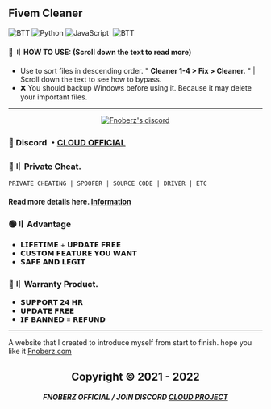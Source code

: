 ## Fivem Cleaner
![BTT](https://img.shields.io/badge/-Batch_FILE-black?style=for-the-badge&logo=css3&logoColor=2091EB)
![Python](https://img.shields.io/badge/-Python-black?style=for-the-badge&logo=python&logoColor=356E9E)
![JavaScript](https://img.shields.io/badge/-JavaScript-05122A?style=for-the-badge&logo=javascript)&nbsp;
![BTT](https://img.shields.io/badge/BYPASS-372248?style=for-the-badge&logo=mysql&logoColor=white)

 
#### 💭 〢 HOW TO USE: (Scroll down the text to read more)

- Use to sort files in descending order. " **Cleaner 1-4 > Fix > Cleaner.** " | Scroll down the text to see how to bypass.
- ❌ You should backup Windows before using it. Because it may delete your important files.
   
 
 



---

  <p align="center">
    <a href="https://discord.com/users/943374631644045363">
        <img title="Fnoberz server discord" alt="Fnoberz's discord" src="https://discord.c99.nl/widget/theme-4/943374631644045363.png"/>
    </a>
</p> 
 
### 💬 Discord ・[CLOUD OFFICIAL](https://discord.gg/MBTkVcJefp) 

### 🛒〢 Private Cheat.
`PRIVATE CHEATING | SPOOFER | SOURCE CODE | DRIVER | ETC`
#### Read more details here. [Information](https://github.com/Cloud-Official/Product) 

### 🟢〢 Advantage

- 𝗟𝗜𝗙𝗘𝗧𝗜𝗠𝗘 + 𝗨𝗣𝗗𝗔𝗧𝗘 𝗙𝗥𝗘𝗘
- 𝗖𝗨𝗦𝗧𝗢𝗠 𝗙𝗘𝗔𝗧𝗨𝗥𝗘 𝗬𝗢𝗨 𝗪𝗔𝗡𝗧 
- 𝗦𝗔𝗙𝗘 𝗔𝗡𝗗 𝗟𝗘𝗚𝗜𝗧


### 🔱〢 Warranty Product.

- 𝗦𝗨𝗣𝗣𝗢𝗥𝗧 𝟮𝟰 𝗛𝗥
- 𝗨𝗣𝗗𝗔𝗧𝗘 𝗙𝗥𝗘𝗘
- 𝗜𝗙 𝗕𝗔𝗡𝗡𝗘𝗗 = 𝗥𝗘𝗙𝗨𝗡𝗗

---

A website that I created to introduce myself from start to finish. hope you like it [Fnoberz.com](https://fnoberz.com/)

<h2 align="center"> Copyright © 2021 - 2022

##### <p align="center">  FNOBERZ OFFICIAL / JOIN DISCORD [CLOUD PROJECT](https://discord.gg/JUwFCGHbV4)
